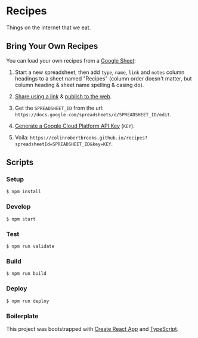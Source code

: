 # Recipes

Things on the internet that we eat.

## Bring Your Own Recipes

You can load your own recipes from a [Google Sheet](https://www.google.com/sheets):

1. Start a new spreadsheet, then add `type`, `name`, `link` and `notes` column headings to a sheet named "Recipes" (column order doesn't matter, but column heading & sheet name spelling & casing do).

2. [Share using a link](https://support.google.com/docs/answer/9331169) & [publish to the web](https://support.google.com/a/users/answer/9308870).

3. Get the `SPREADSHEET_ID` from the url: `https://docs.google.com/spreadsheets/d/SPREADSHEET_ID/edit`.

4. [Generate a Google Cloud Platform API Key](https://console.cloud.google.com/apis/credentials?_ga=2.195281642.790189544.1635980799-1774934030.1635980663) (`KEY`).

5. Voila: `https://colinrobertbrooks.github.io/recipes?spreadsheetId=SPREADSHEET_ID&key=KEY`.

## Scripts

### Setup

`$ npm install`

### Develop

`$ npm start`

### Test

`$ npm run validate`

### Build

`$ npm run build`

### Deploy

`$ npm run deploy`

### Boilerplate

This project was bootstrapped with [Create React App](https://github.com/facebook/create-react-app) and [TypeScript](https://create-react-app.dev/docs/adding-typescript/).
